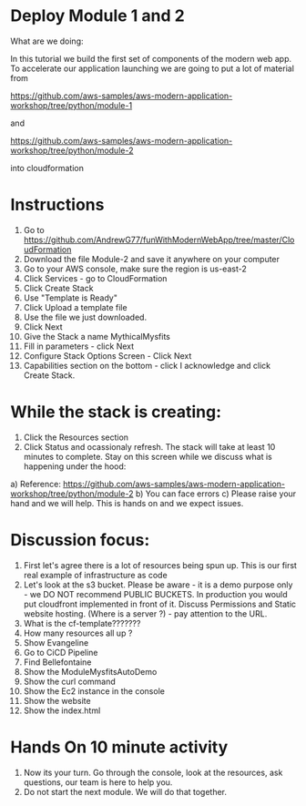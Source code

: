 # Deploy Module 1 and 2

What are we doing: 

In this tutorial we build the first set of components of the modern web app.  To accelerate our application launching we are going to put a lot of material from 

https://github.com/aws-samples/aws-modern-application-workshop/tree/python/module-1  

and 

https://github.com/aws-samples/aws-modern-application-workshop/tree/python/module-2

into cloudformation

# Instructions

1. Go to  https://github.com/AndrewG77/funWithModernWebApp/tree/master/CloudFormation
2. Download the file Module-2 and save it anywhere on your computer
3. Go to your AWS console, make sure the region is us-east-2
4. Click Services - go to CloudFormation
5. Click Create Stack 
6. Use "Template is Ready" 
7. Click Upload a template file
8. Use the file we just downloaded. 
9. Click Next
10. Give the Stack a name MythicalMysfits
11. Fill in parameters  - click Next
12. Configure Stack Options Screen - Click Next
13. Capabilities section on the bottom - click I acknowledge and click Create Stack. 



# While the stack is creating: 

1. Click the Resources section
2. Click Status and ocassionaly refresh.  The stack will take at least 10 minutes to complete.  Stay on this screen while we discuss what is happening under the hood: 

a) Reference: https://github.com/aws-samples/aws-modern-application-workshop/tree/python/module-2
b) You can face errors
c) Please raise your hand and we will help.  This is hands on and we expect issues. 



# Discussion focus: 

1) First let's agree there is a lot of resources being spun up.  This is our first real example of infrastructure as code
2) Let's look at the s3 bucket.  Please be aware - it is a demo purpose only  - we DO NOT recommend PUBLIC BUCKETS.  In production you would put cloudfront implemented in front of it.  Discuss Permissions and Static website hosting.  (Where is a server ?) - pay attention to the URL. 
3) What is the cf-template??????? 
4) How many resources all up ?
5) Show Evangeline
6) Go to CiCD Pipeline 
7) Find Bellefontaine
8) Show the ModuleMysfitsAutoDemo
9) Show the curl command 
10) Show the Ec2 instance in the console
11) Show the website
12) Show the index.html 


# Hands On 10 minute activity

1. Now its your turn.  Go through the console, look at the resources, ask questions, our team is here to help you. 
2. Do not start the next module.  We will do that together. 





 
